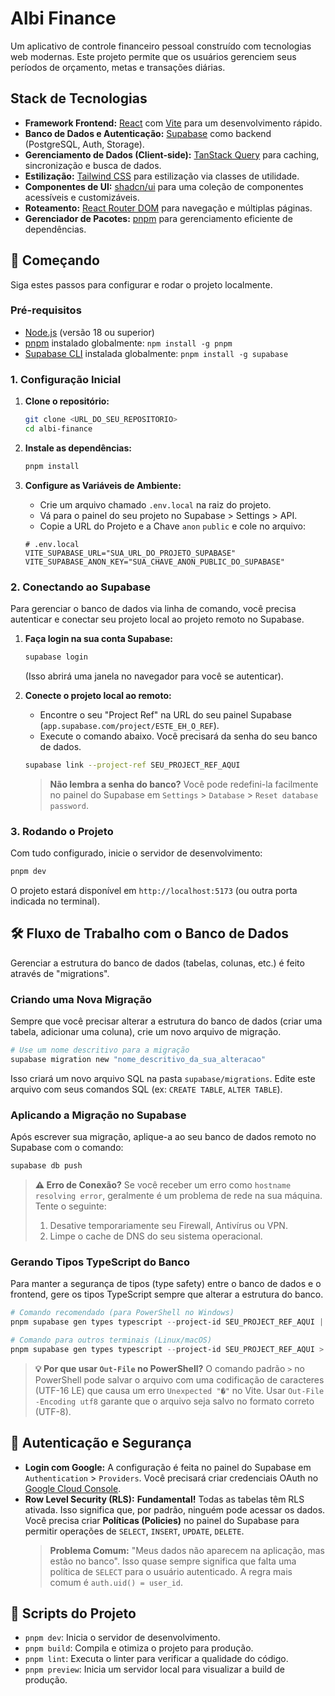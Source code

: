 # Albi Finance

Um aplicativo de controle financeiro pessoal construído com tecnologias web modernas. Este projeto permite que os usuários gerenciem seus períodos de orçamento, metas e transações diárias.

## Stack de Tecnologias

- **Framework Frontend:** [React](https://react.dev/) com [Vite](https://vitejs.dev/) para um desenvolvimento rápido.
- **Banco de Dados e Autenticação:** [Supabase](https://supabase.com/) como backend (PostgreSQL, Auth, Storage).
- **Gerenciamento de Dados (Client-side):** [TanStack Query](https://tanstack.com/query/latest) para caching, sincronização e busca de dados.
- **Estilização:** [Tailwind CSS](https://tailwindcss.com/) para estilização via classes de utilidade.
- **Componentes de UI:** [shadcn/ui](https://ui.shadcn.com/) para uma coleção de componentes acessíveis e customizáveis.
- **Roteamento:** [React Router DOM](https://reactrouter.com/) para navegação e múltiplas páginas.
- **Gerenciador de Pacotes:** [pnpm](https://pnpm.io/) para gerenciamento eficiente de dependências.

## 🚀 Começando

Siga estes passos para configurar e rodar o projeto localmente.

### Pré-requisitos

- [Node.js](https://nodejs.org/) (versão 18 ou superior)
- [pnpm](https://pnpm.io/installation) instalado globalmente: `npm install -g pnpm`
- [Supabase CLI](https://supabase.com/docs/guides/cli) instalada globalmente: `pnpm install -g supabase`

### 1. Configuração Inicial

1.  **Clone o repositório:**

    ```bash
    git clone <URL_DO_SEU_REPOSITORIO>
    cd albi-finance
    ```

2.  **Instale as dependências:**

    ```bash
    pnpm install
    ```

3.  **Configure as Variáveis de Ambiente:**
    - Crie um arquivo chamado `.env.local` na raiz do projeto.
    - Vá para o painel do seu projeto no Supabase > Settings > API.
    - Copie a URL do Projeto e a Chave `anon` `public` e cole no arquivo:
    ```env
    # .env.local
    VITE_SUPABASE_URL="SUA_URL_DO_PROJETO_SUPABASE"
    VITE_SUPABASE_ANON_KEY="SUA_CHAVE_ANON_PUBLIC_DO_SUPABASE"
    ```

### 2. Conectando ao Supabase

Para gerenciar o banco de dados via linha de comando, você precisa autenticar e conectar seu projeto local ao projeto remoto no Supabase.

1.  **Faça login na sua conta Supabase:**

    ```bash
    supabase login
    ```

    (Isso abrirá uma janela no navegador para você se autenticar).

2.  **Conecte o projeto local ao remoto:**
    - Encontre o seu "Project Ref" na URL do seu painel Supabase (`app.supabase.com/project/ESTE_EH_O_REF`).
    - Execute o comando abaixo. Você precisará da senha do seu banco de dados.
    ```bash
    supabase link --project-ref SEU_PROJECT_REF_AQUI
    ```
    > **Não lembra a senha do banco?** Você pode redefini-la facilmente no painel do Supabase em `Settings` > `Database` > `Reset database password`.

### 3. Rodando o Projeto

Com tudo configurado, inicie o servidor de desenvolvimento:

```bash
pnpm dev
```

O projeto estará disponível em `http://localhost:5173` (ou outra porta indicada no terminal).

## 🛠️ Fluxo de Trabalho com o Banco de Dados

Gerenciar a estrutura do banco de dados (tabelas, colunas, etc.) é feito através de "migrations".

### Criando uma Nova Migração

Sempre que você precisar alterar a estrutura do banco de dados (criar uma tabela, adicionar uma coluna), crie um novo arquivo de migração.

```bash
# Use um nome descritivo para a migração
supabase migration new "nome_descritivo_da_sua_alteracao"
```

Isso criará um novo arquivo SQL na pasta `supabase/migrations`. Edite este arquivo com seus comandos SQL (ex: `CREATE TABLE`, `ALTER TABLE`).

### Aplicando a Migração no Supabase

Após escrever sua migração, aplique-a ao seu banco de dados remoto no Supabase com o comando:

```bash
supabase db push
```

> **⚠️ Erro de Conexão?** Se você receber um erro como `hostname resolving error`, geralmente é um problema de rede na sua máquina. Tente o seguinte:
>
> 1. Desative temporariamente seu Firewall, Antivírus ou VPN.
> 2. Limpe o cache de DNS do seu sistema operacional.

### Gerando Tipos TypeScript do Banco

Para manter a segurança de tipos (type safety) entre o banco de dados e o frontend, gere os tipos TypeScript sempre que alterar a estrutura do banco.

```powershell
# Comando recomendado (para PowerShell no Windows)
pnpm supabase gen types typescript --project-id SEU_PROJECT_REF_AQUI | Out-File -FilePath src/types/supabase.ts -Encoding utf8

# Comando para outros terminais (Linux/macOS)
pnpm supabase gen types typescript --project-id SEU_PROJECT_REF_AQUI > src/types/supabase.ts
```

> **💡 Por que usar `Out-File` no PowerShell?** O comando padrão `>` no PowerShell pode salvar o arquivo com uma codificação de caracteres (UTF-16 LE) que causa um erro `Unexpected "�"` no Vite. Usar `Out-File -Encoding utf8` garante que o arquivo seja salvo no formato correto (UTF-8).

## 🔐 Autenticação e Segurança

- **Login com Google:** A configuração é feita no painel do Supabase em `Authentication` > `Providers`. Você precisará criar credenciais OAuth no [Google Cloud Console](https://console.cloud.google.com/).
- **Row Level Security (RLS):** **Fundamental!** Todas as tabelas têm RLS ativada. Isso significa que, por padrão, ninguém pode acessar os dados. Você precisa criar **Políticas (Policies)** no painel do Supabase para permitir operações de `SELECT`, `INSERT`, `UPDATE`, `DELETE`.
  > **Problema Comum:** "Meus dados não aparecem na aplicação, mas estão no banco". Isso quase sempre significa que falta uma política de `SELECT` para o usuário autenticado. A regra mais comum é `auth.uid() = user_id`.

## 📜 Scripts do Projeto

- `pnpm dev`: Inicia o servidor de desenvolvimento.
- `pnpm build`: Compila e otimiza o projeto para produção.
- `pnpm lint`: Executa o linter para verificar a qualidade do código.
- `pnpm preview`: Inicia um servidor local para visualizar a build de produção.
